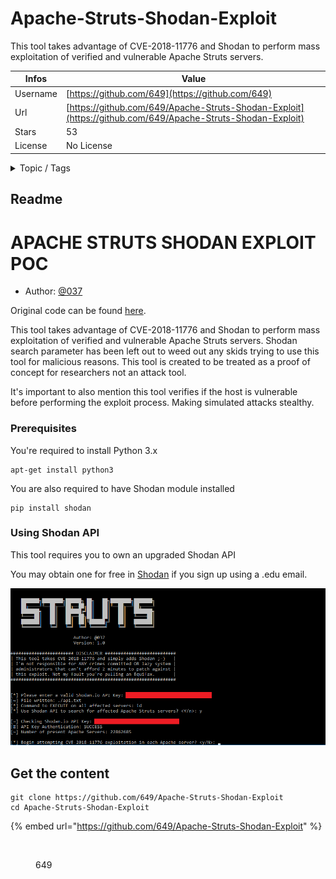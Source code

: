 # Apache-Struts-Shodan-Exploit

This tool takes advantage of CVE-2018-11776 and Shodan to perform mass exploitation of verified and vulnerable Apache Struts servers.

| Infos    | Value                                                              |
| -------- | -------------------------------------------------------------------|
| Username | [https://github.com/649](https://github.com/649) |
| Url      | [https://github.com/649/Apache-Struts-Shodan-Exploit](https://github.com/649/Apache-Struts-Shodan-Exploit)                                               |
| Stars    | 53                                                          |
| License  | No License                                                        |

<details>

<summary>Topic / Tags</summary>



</details>

## Readme

# APACHE STRUTS SHODAN EXPLOIT POC

* Author: [@037](https://twitter.com/037)

Original code can be found [here](https://github.com/hook-s3c/CVE-2018-11776-Python-PoC).

This tool takes advantage of CVE-2018-11776 and Shodan to perform mass exploitation of verified and vulnerable Apache Struts servers.
Shodan search parameter has been left out to weed out any skids trying to use this tool for malicious reasons. This tool is created to be treated as a proof of concept for researchers not an attack tool.

It's important to also mention this tool verifies if the host is vulnerable before performing the exploit process. Making simulated attacks stealthy.

### Prerequisites

You're required to install Python 3.x

```
apt-get install python3
```

You are also required to have Shodan module installed

```
pip install shodan
```


### Using Shodan API

This tool requires you to own an upgraded Shodan API

You may obtain one for free in [Shodan](https://shodan.io/) if you sign up using a .edu email.

![alt text](https://raw.githubusercontent.com/649/Apache-Struts-Shodan-Exploit/master/1.png)


## Get the content

```
git clone https://github.com/649/Apache-Struts-Shodan-Exploit
cd Apache-Struts-Shodan-Exploit
```

{% embed url="https://github.com/649/Apache-Struts-Shodan-Exploit" %}

<figure><img src="https://avatars.githubusercontent.com/u/23534047?v=4" alt=""><figcaption><p>649</p></figcaption></figure>
